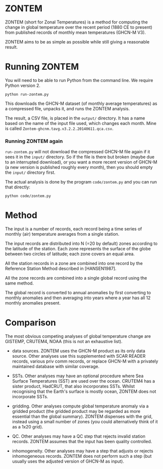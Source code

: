 ZONTEM
======

ZONTEM (short for Zonal Temperatures) is a method for computing the
change in global temperature over the recent period (1880 CE to present)
from published records of monthly mean temperatures (GHCN-M V3).

ZONTEM aims to be as simple as possible while still giving a
reasonable result.

Running ZONTEM
==============

You will need to be able to run Python from the command line. We
require Python version 2.

```
python run-zontem.py
```

This downloads the GHCN-M dataset (of monthly average
temperatures) as a compressed file, unpacks it, and runs the ZONTEM
analysis.

The result, a CSV file, is placed in the `output/` directory. It
has a name based on the name of the input file used, which
changes each month. Mine is called
`Zontem-ghcnm.tavg.v3.2.2.20140611.qca.csv`.

### Running ZONTEM again

`run-zontem.py` will not download the compressed GHCN-M file
again if it sees it in the `input/` directory. So if the file is
there but broken (maybe due to an interrupted download), or you
want a more recent version of GHCN-M (a new version is published
roughly every month), then you should empty the `input/`
directory first.

The actual analysis is done by the program `code/zontem.py` and
you can run that directly:

```
python code/zontem.py
```

Method
======

The input is a number of records, each record being a
time series of monthly (air) temperature averages from a single
station.

The input records are distributed into N (=20 by default) zones
according to the latitude of the station. Each zone represents
the surface of the globe between two circles of latitude; each
zone covers an equal area.

All the station records in a zone are combined into one record by the
Reference Station Method described in [HANSEN1987].

All the zone records are combined into a single global record using the
same method.

The global record is converted to annual anomalies by first
converting to monthly anomalies and then averaging into years
where a year has all 12 monthly anomalies present. 

Comparison
==========

The most obvious competing analyses of global temperature change
are GISTEMP, CRUTEM4, NOAA (this is not an exhaustive list).

 - data sources. ZONTEM uses the GHCN-M product as its only data
   source. Other analyses use this supplemented with SCAR READER
   records, various priv comm records, or replace GHCN-M with a
   privately maintained database with similar coverage.

 - SSTs. Other analyses may have an optional procedure where Sea Surface
   Temperatures (SST) are used over the ocean. CRUTEM4 has a sister
   product, HadCRUT, that also incorporates SSTs. Whilst
   recognising that the Earth's surface is mostly ocean, ZONTEM does
   not incorporate SSTs.

 - gridding. Other analyses compute global temperature anomaly via a
   gridded product (the gridded product may be regarded as more
   essential than the global summary). ZONTEM dispenses with the grid,
   instead using a small number of zones (you could alternatively think
   of it as a 1x20 grid).
   
 - QC. Other analyses may have a QC step that rejects
   invalid station records. ZONTEM assumes that the input
   has been quality controlled.

 - inhomogeneity. Other analyses may have a step that adjusts
   or rejects inhomogeneous records. ZONTEM does not perform such
   a step (but usually uses the adjusted version of GHCN-M as input).
